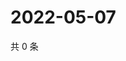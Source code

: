 # 2022-05-07

共 0 条

<!-- BEGIN WEIBO -->
<!-- 最后更新时间 Sat May 07 2022 06:16:09 GMT+0800 (China Standard Time) -->

<!-- END WEIBO -->
